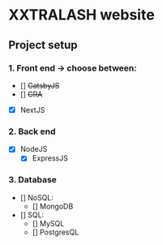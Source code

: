 #	XXTRALASH website 

## Project setup

###	1. Front end -> choose between:
- [] ~~GatsbyJS~~
- [] ~~CRA~~
- [x] NextJS

### 2. Back end
- [x] NodeJS
	- [x] ExpressJS

### 3. Database
- [] NoSQL:
	- [] MongoDB
- [] SQL:
	- [] MySQL
	- [] PostgresQL